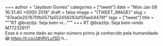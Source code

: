 
+++
author = "Jaydson Gomes"
categories = ["tweet"]
date = "Mon Jan 08 16:31:40 +0000 2018"
draft = false
image = "{TWEET_IMAGE}"
slug = "87ea0e207670fb0571a552456283d15fae04476f"
tags = ["tweet"]
title = """RT @braziljs: Seja bem-vi..."""
+++
RT @braziljs: Seja bem-vindo M77232917!  
Esse é o nome dado ao maior número primo já conhecido pela humanidade 😱
https://t.co/JdhRVLu1SD h…
